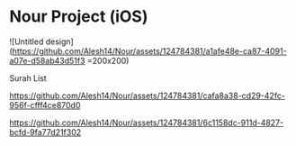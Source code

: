 # Nour Project (iOS)

![Untitled design](https://github.com/Alesh14/Nour/assets/124784381/a1afe48e-ca87-4091-a07e-d58ab43d51f3 =200x200)

Surah List


https://github.com/Alesh14/Nour/assets/124784381/cafa8a38-cd29-42fc-956f-cfff4ce870d0  


https://github.com/Alesh14/Nour/assets/124784381/6c1158dc-911d-4827-bcfd-9fa77d21f302

